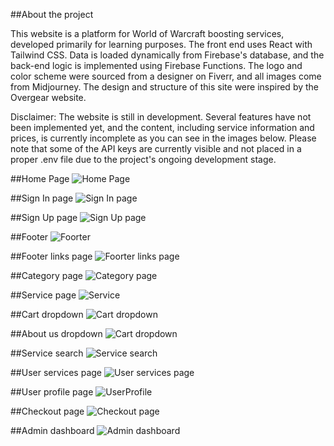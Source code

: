 
##About the project

This website is a platform for World of Warcraft boosting services, developed primarily for learning purposes. The front end uses React with Tailwind CSS. Data is loaded dynamically from Firebase's database, and the back-end logic is implemented using Firebase Functions. The logo and color scheme were sourced from a designer on Fiverr, and all images come from Midjourney. The design and structure of this site were inspired by the Overgear website.

Disclaimer: The website is still in development. Several features have not been implemented yet, and the content, including service information and prices, is currently incomplete as you can see in the images below. Please note that some of the API keys are currently visible and not placed in a proper .env file due to the project's ongoing development stage.

##Home Page
![Home Page](./Images/HomePage.png)

##Sign In page
![Sign In page](./Images/SignInPage.png)

##Sign Up page
![Sign Up page](./Images/SignUpPage.png)

##Footer 
![Foorter](./Images/Footer.png)

##Footer links page
![Foorter links page](./Images/FooterLinksPage.png)

##Category page
![Category page](./Images/CategoryPage.png)

##Service page
![Service](./Images/ServicePage.png)

##Cart dropdown
![Cart dropdown](./Images/CartDropdown.png)

##About us dropdown
![Cart dropdown](./Images/AboutUsDropdown.png)

##Service search
![Service search](./Images/ServiceSearchPage.png)

##User services page
![User services page](./Images/UserServicesPage.png)

##User profile page
![UserProfile](./Images/UserProfilePage.png)

##Checkout page
![Checkout page](./Images/CheckoutPage.png)

##Admin dashboard
![Admin dashboard](./Images/AdminDashboard.png)









